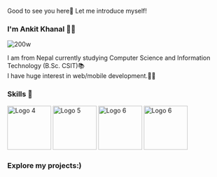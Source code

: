 Good to see you here👋 Let me introduce myself!
<b> <h3> I'm Ankit Khanal 🙍‍♂️</h3></b> ![200w](https://github.com/khanalankitt/khanalankitt/assets/72298204/d843fb93-47e6-4edf-8099-9ae043cd3b72)


I am from Nepal currently studying Computer Science and Information Technology (B.Sc. CSIT)📚 <br/>
I have huge interest in web/mobile development.🧑‍💻 <br/> 
<b><h3>Skills 💪</h3></b> 

 <img src="https://cdn.pixabay.com/photo/2015/04/23/17/41/javascript-736400_960_720.png" alt="Logo 4" height="100" width="100"> <img src="https://cdn.freebiesupply.com/logos/large/2x/react-1-logo-png-transparent.png" alt="Logo 5" height="100" width="100"> <img src="https://www.openxcell.com/wp-content/uploads/2021/11/dango-inner-2.png" alt="Logo 6" height="100" width="100"> 
<img src="[https://www.openxcell.com/wp-content/uploads/2021/11/dango-inner-2.png](https://imgs.search.brave.com/hV3oTQrPI0XuSbA814aY6u6GyFUabomD1LHvr-iXGw8/rs:fit:860:0:0:0/g:ce/aHR0cHM6Ly9jZG4u/d29ybGR2ZWN0b3Js/b2dvLmNvbS9sb2dv/cy9mbHV0dGVyLnN2/Zw)" alt="Logo 6" height="100" width="100"> 

<h3>Explore my projects:)</h3>












